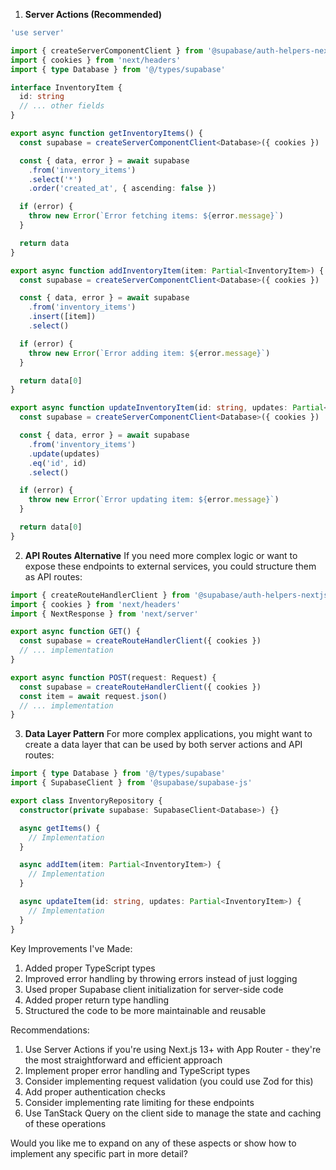 1. **Server Actions (Recommended)**

```typescript:app/actions/inventory.ts
'use server'

import { createServerComponentClient } from '@supabase/auth-helpers-nextjs'
import { cookies } from 'next/headers'
import { type Database } from '@/types/supabase'

interface InventoryItem {
  id: string
  // ... other fields
}

export async function getInventoryItems() {
  const supabase = createServerComponentClient<Database>({ cookies })

  const { data, error } = await supabase
    .from('inventory_items')
    .select('*')
    .order('created_at', { ascending: false })

  if (error) {
    throw new Error(`Error fetching items: ${error.message}`)
  }

  return data
}

export async function addInventoryItem(item: Partial<InventoryItem>) {
  const supabase = createServerComponentClient<Database>({ cookies })

  const { data, error } = await supabase
    .from('inventory_items')
    .insert([item])
    .select()

  if (error) {
    throw new Error(`Error adding item: ${error.message}`)
  }

  return data[0]
}

export async function updateInventoryItem(id: string, updates: Partial<InventoryItem>) {
  const supabase = createServerComponentClient<Database>({ cookies })

  const { data, error } = await supabase
    .from('inventory_items')
    .update(updates)
    .eq('id', id)
    .select()

  if (error) {
    throw new Error(`Error updating item: ${error.message}`)
  }

  return data[0]
}
```

2. **API Routes Alternative**
   If you need more complex logic or want to expose these endpoints to external services, you could structure them as API routes:

```typescript:app/api/inventory/route.ts
import { createRouteHandlerClient } from '@supabase/auth-helpers-nextjs'
import { cookies } from 'next/headers'
import { NextResponse } from 'next/server'

export async function GET() {
  const supabase = createRouteHandlerClient({ cookies })
  // ... implementation
}

export async function POST(request: Request) {
  const supabase = createRouteHandlerClient({ cookies })
  const item = await request.json()
  // ... implementation
}
```

3. **Data Layer Pattern**
   For more complex applications, you might want to create a data layer that can be used by both server actions and API routes:

```typescript:lib/db/inventory.ts
import { type Database } from '@/types/supabase'
import { SupabaseClient } from '@supabase/supabase-js'

export class InventoryRepository {
  constructor(private supabase: SupabaseClient<Database>) {}

  async getItems() {
    // Implementation
  }

  async addItem(item: Partial<InventoryItem>) {
    // Implementation
  }

  async updateItem(id: string, updates: Partial<InventoryItem>) {
    // Implementation
  }
}
```

Key Improvements I've Made:

1. Added proper TypeScript types
2. Improved error handling by throwing errors instead of just logging
3. Used proper Supabase client initialization for server-side code
4. Added proper return type handling
5. Structured the code to be more maintainable and reusable

Recommendations:

1. Use Server Actions if you're using Next.js 13+ with App Router - they're the most straightforward and efficient approach
2. Implement proper error handling and TypeScript types
3. Consider implementing request validation (you could use Zod for this)
4. Add proper authentication checks
5. Consider implementing rate limiting for these endpoints
6. Use TanStack Query on the client side to manage the state and caching of these operations

Would you like me to expand on any of these aspects or show how to implement any specific part in more detail?

